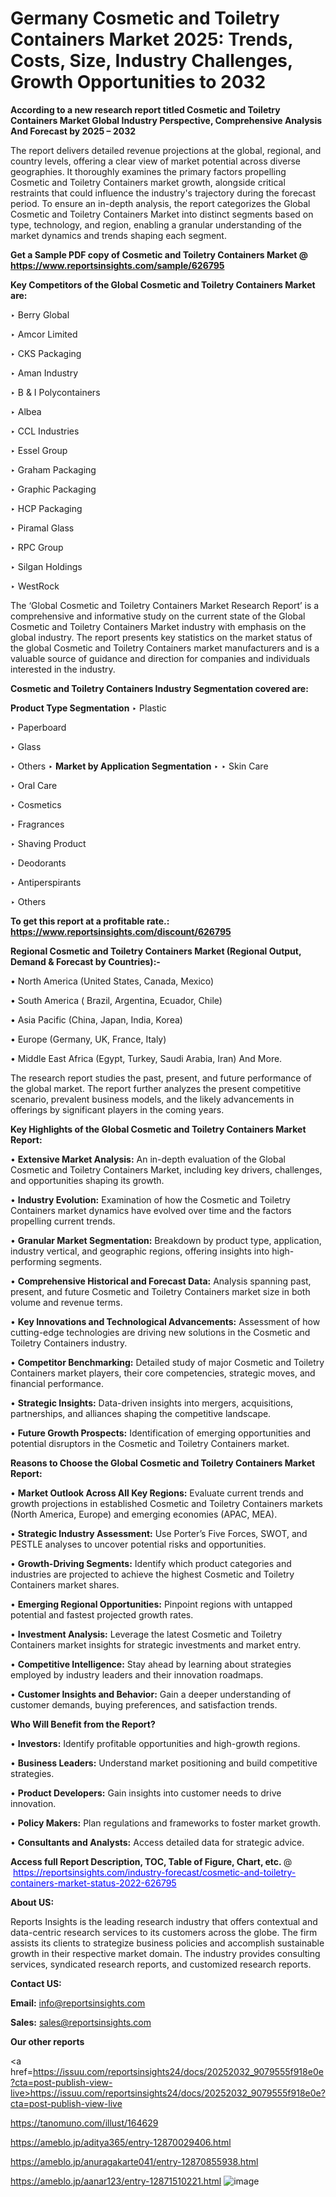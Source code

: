 # Germany Cosmetic and Toiletry Containers Market 2025: Trends, Costs, Size, Industry Challenges, Growth Opportunities to 2032

<strong>According to a new research report titled Cosmetic and Toiletry Containers Market Global Industry Perspective, Comprehensive Analysis And Forecast by 2025 – 2032</strong>

The report delivers detailed revenue projections at the global, regional, and country levels, offering a clear view of market potential across diverse geographies. It thoroughly examines the primary factors propelling Cosmetic and Toiletry Containers market growth, alongside critical restraints that could influence the industry's trajectory during the forecast period. To ensure an in-depth analysis, the report categorizes the Global Cosmetic and Toiletry Containers Market into distinct segments based on type, technology, and region, enabling a granular understanding of the market dynamics and trends shaping each segment.

<strong>Get a Sample PDF copy of Cosmetic and Toiletry Containers Market </strong><strong>@<a href=https://www.reportsinsights.com/sample/626795 style=color:#0000ff;> https://www.reportsinsights.com/sample/626795</a></strong></font>

<strong>Key Competitors of the Global Cosmetic and Toiletry Containers Market are:</strong>

‣ Berry Global

‣ Amcor Limited

‣ CKS Packaging

‣ Aman Industry

‣ B & I Polycontainers

‣ Albea

‣ CCL Industries

‣ Essel Group

‣ Graham Packaging

‣ Graphic Packaging

‣ HCP Packaging

‣ Piramal Glass

‣ RPC Group

‣ Silgan Holdings

‣ WestRock

The ‘Global Cosmetic and Toiletry Containers Market Research Report’ is a comprehensive and informative study on the current state of the Global Cosmetic and Toiletry Containers Market industry with emphasis on the global industry. The report presents key statistics on the market status of the global Cosmetic and Toiletry Containers market manufacturers and is a valuable source of guidance and direction for companies and individuals interested in the industry.

<strong>Cosmetic and Toiletry Containers Industry Segmentation covered are:</strong>

<strong>Product Type Segmentation</strong>
‣
Plastic

‣ Paperboard

‣ Glass

‣ Others
‣ 
<strong>Market by Application Segmentation</strong>
‣
‣  Skin Care

‣ Oral Care

‣ Cosmetics

‣ Fragrances

‣ Shaving Product

‣ Deodorants

‣ Antiperspirants

‣ Others

<strong>To get this report at a profitable rate.: <a href=https://www.reportsinsights.com/discount/626795 style=color:#0000ff;>https://www.reportsinsights.com/discount/626795</a></strong></font>

<strong>Regional Cosmetic and Toiletry Containers Market (Regional Output, Demand &amp; Forecast by Countries):-</strong>

• North America (United States, Canada, Mexico)

• South America ( Brazil, Argentina, Ecuador, Chile)

• Asia Pacific (China, Japan, India, Korea)

• Europe (Germany, UK, France, Italy)

• Middle East Africa (Egypt, Turkey, Saudi Arabia, Iran) And More.

The research report studies the past, present, and future performance of the global market. The report further analyzes the present competitive scenario, prevalent business models, and the likely advancements in offerings by significant players in the coming years.

<strong>Key Highlights of the Global Cosmetic and Toiletry Containers Market Report:</strong>

• <strong>Extensive Market Analysis:</strong> An in-depth evaluation of the Global Cosmetic and Toiletry Containers Market, including key drivers, challenges, and opportunities shaping its growth.

• <strong>Industry Evolution:</strong> Examination of how the Cosmetic and Toiletry Containers market dynamics have evolved over time and the factors propelling current trends.

• <strong>Granular Market Segmentation:</strong> Breakdown by product type, application, industry vertical, and geographic regions, offering insights into high-performing segments.

• <strong>Comprehensive Historical and Forecast Data:</strong> Analysis spanning past, present, and future Cosmetic and Toiletry Containers market size in both volume and revenue terms.

• <strong>Key Innovations and Technological Advancements:</strong> Assessment of how cutting-edge technologies are driving new solutions in the Cosmetic and Toiletry Containers industry.

• <strong>Competitor Benchmarking:</strong> Detailed study of major Cosmetic and Toiletry Containers market players, their core competencies, strategic moves, and financial performance.

• <strong>Strategic Insights:</strong> Data-driven insights into mergers, acquisitions, partnerships, and alliances shaping the competitive landscape.

• <strong>Future Growth Prospects:</strong> Identification of emerging opportunities and potential disruptors in the Cosmetic and Toiletry Containers market.

<strong>Reasons to Choose the Global Cosmetic and Toiletry Containers Market Report:</strong>

• <strong>Market Outlook Across All Key Regions:</strong> Evaluate current trends and growth projections in established Cosmetic and Toiletry Containers markets (North America, Europe) and emerging economies (APAC, MEA).

• <strong>Strategic Industry Assessment:</strong> Use Porter’s Five Forces, SWOT, and PESTLE analyses to uncover potential risks and opportunities.

• <strong>Growth-Driving Segments:</strong> Identify which product categories and industries are projected to achieve the highest Cosmetic and Toiletry Containers market shares.

• <strong>Emerging Regional Opportunities:</strong> Pinpoint regions with untapped potential and fastest projected growth rates.

• <strong>Investment Analysis:</strong> Leverage the latest Cosmetic and Toiletry Containers market insights for strategic investments and market entry.

• <strong>Competitive Intelligence:</strong> Stay ahead by learning about strategies employed by industry leaders and their innovation roadmaps.

• <strong>Customer Insights and Behavior:</strong> Gain a deeper understanding of customer demands, buying preferences, and satisfaction trends.

<strong>Who Will Benefit from the Report?</strong>

• <strong>Investors:</strong> Identify profitable opportunities and high-growth regions.

• <strong>Business Leaders:</strong> Understand market positioning and build competitive strategies.

• <strong>Product Developers:</strong> Gain insights into customer needs to drive innovation.

• <strong>Policy Makers:</strong> Plan regulations and frameworks to foster market growth.

• <strong>Consultants and Analysts:</strong> Access detailed data for strategic advice.
</ul>
<strong>Access full Report Description, TOC, Table of Figure, Chart, etc. </strong>@  <a href=https://reportsinsights.com/industry-forecast/cosmetic-and-toiletry-containers-market-status-2022-626795 style=color:#0000ff;>https://reportsinsights.com/industry-forecast/cosmetic-and-toiletry-containers-market-status-2022-626795</a></font>

<strong><strong>About US</strong>:</strong>

Reports Insights is the leading research industry that offers contextual and data-centric research services to its customers across the globe. The firm assists its clients to strategize business policies and accomplish sustainable growth in their respective market domain. The industry provides consulting services, syndicated research reports, and customized research reports.

<strong>Contact US:</strong>

<p class=""""><b>Email:</b> <a href=mailto:info@reportsinsights.com>info@reportsinsights.com</a></p>
<p class=""""><b>Sales:</b> <a href=mailto:sales@reportsinsights.com>sales@reportsinsights.com</a></p>

<strong>Our other reports</strong>

<a href=https://issuu.com/reportsinsights24/docs/20252032_9079555f918e0e?cta=post-publish-view-live>https://issuu.com/reportsinsights24/docs/20252032_9079555f918e0e?cta=post-publish-view-live</a>

<a href=https://tanomuno.com/illust/164629>https://tanomuno.com/illust/164629</a>

<a href=https://ameblo.jp/aditya365/entry-12870029406.html>https://ameblo.jp/aditya365/entry-12870029406.html</a>

<a href=https://ameblo.jp/anuragakarte041/entry-12870855938.html>https://ameblo.jp/anuragakarte041/entry-12870855938.html</a>

<a href=https://ameblo.jp/aanar123/entry-12871510221.html>https://ameblo.jp/aanar123/entry-12871510221.html</a>
![image](https://github.com/user-attachments/assets/9ce71502-75d8-4094-bb20-c521915beb0f)
